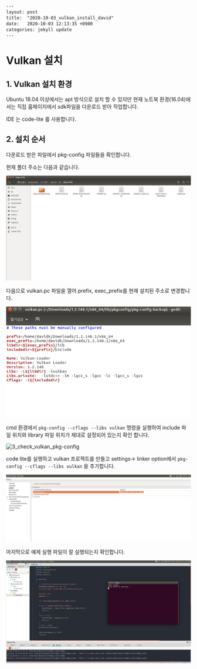 ```
---
layout: post
title:  "2020-10-03_vulkan_install_david"
date:   2020-10-03 12:13:35 +0900
categories: jekyll update
---
```

# Vulkan 설치

## 1. Vulkan 설치 환경

Ubuntu 18.04 이상에서는 apt 방식으로 설치 할 수 있지만 현재 노트북 환경(16.04)에서는 직접 홈페이지에서 sdk파일을 다운로드 받아 작업합니다.

IDE 는  code-lite  를 사용합니다.

## 2. 설치 순서

다운로드 받은 파일에서 pkg-config 파일들을 확인합니다.

현재 폴더 주소는 다음과 같습니다.

![vulkan_pkg-config_location](/assets/vulkan_related/1_vulkan_pkg-config_location.png)

다음으로  vulkan.pc 파일을 열어 prefix, exec_prefix를 현재 설치된 주소로 변경합니다.

![](/assets/vulkan_related/2_vulakn_pc_fix.png)

cmd 환경에서 `pkg-config --cflags --libs vulkan` 명령을 실행하여 include 파일 위치와 library 파일 위치가 제대로 설정되어 있는지 확인 합니다.

 ![3_check_vulkan_pkg-config](/home/davidk/Desktop/vulkan_related/3_check_vulkan_pkg-config.png)



code lite를 실행하고  vulkan 프로젝트를 만들고 settings-> linker option에서 `pkg-config --cflags --libs vulkan` 을 추가합니다.

 ![](/assets/vulkan_related/4_codelite_vulkan_pkg_config.png)



마지막으로 예제 실행 파일이 잘 실행되는지 확인합니다.

![](/assets/vulkan_related/5_codelite_vulkan_build_check.png)

